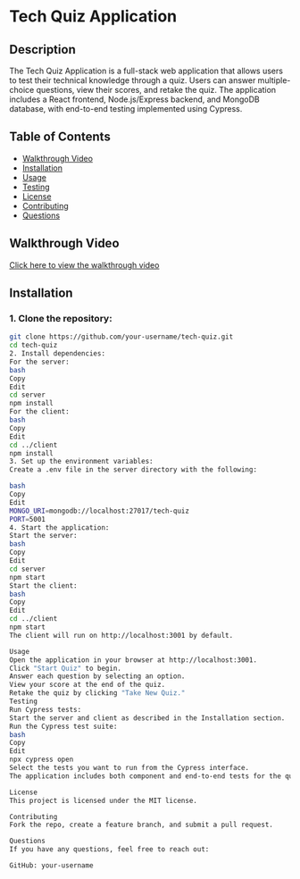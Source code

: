 # Tech Quiz Application

## Description
The Tech Quiz Application is a full-stack web application that allows users to test their technical knowledge through a quiz. Users can answer multiple-choice questions, view their scores, and retake the quiz. The application includes a React frontend, Node.js/Express backend, and MongoDB database, with end-to-end testing implemented using Cypress.

## Table of Contents
- [Walkthrough Video](#walkthrough-video)
- [Installation](#installation)
- [Usage](#usage)
- [Testing](#testing)
- [License](#license)
- [Contributing](#contributing)
- [Questions](#questions)

## Walkthrough Video
[Click here to view the walkthrough video](https://your-walkthrough-video-link)

## Installation

### 1. Clone the repository:
```bash
git clone https://github.com/your-username/tech-quiz.git
cd tech-quiz
2. Install dependencies:
For the server:
bash
Copy
Edit
cd server
npm install
For the client:
bash
Copy
Edit
cd ../client
npm install
3. Set up the environment variables:
Create a .env file in the server directory with the following:

bash
Copy
Edit
MONGO_URI=mongodb://localhost:27017/tech-quiz
PORT=5001
4. Start the application:
Start the server:
bash
Copy
Edit
cd server
npm start
Start the client:
bash
Copy
Edit
cd ../client
npm start
The client will run on http://localhost:3001 by default.

Usage
Open the application in your browser at http://localhost:3001.
Click "Start Quiz" to begin.
Answer each question by selecting an option.
View your score at the end of the quiz.
Retake the quiz by clicking "Take New Quiz."
Testing
Run Cypress tests:
Start the server and client as described in the Installation section.
Run the Cypress test suite:
bash
Copy
Edit
npx cypress open
Select the tests you want to run from the Cypress interface.
The application includes both component and end-to-end tests for the quiz functionality.

License
This project is licensed under the MIT license.

Contributing
Fork the repo, create a feature branch, and submit a pull request.

Questions
If you have any questions, feel free to reach out:

GitHub: your-username
